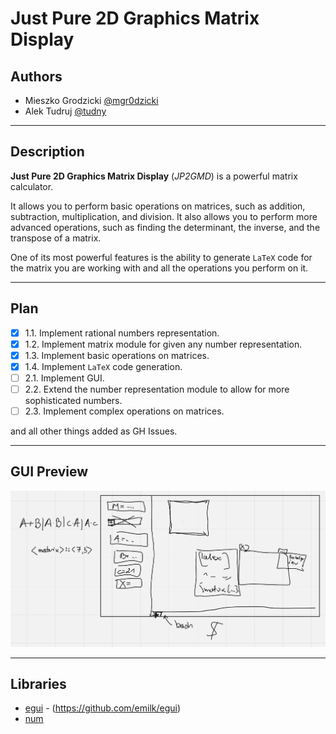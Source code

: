 # Just Pure 2D Graphics Matrix Display

## Authors
- Mieszko Grodzicki [@mgr0dzicki][#MieszkoGH]
- Alek Tudruj [@tudny][#AlekGH]

---

## Description
**Just Pure 2D Graphics Matrix Display** (*JP2GMD*) is a powerful matrix calculator. 

It allows you to perform basic operations on matrices, such as addition, subtraction, multiplication, and division.
It also allows you to perform more advanced operations, such as finding the determinant, the inverse, and the transpose of a matrix.

One of its most powerful features is the ability to generate `LaTeX` code for the matrix you are working with and all the operations you perform on it.

---

## Plan
- [X] 1.1. Implement rational numbers representation.
- [X] 1.2. Implement matrix module for given any number representation.
- [X] 1.3. Implement basic operations on matrices.
- [X] 1.4. Implement `LaTeX` code generation.
- [ ] 2.1. Implement GUI.
- [ ] 2.2. Extend the number representation module to allow for more sophisticated numbers.
- [ ] 2.3. Implement complex operations on matrices.

and all other things added as GH Issues.

---

## GUI Preview
![gui.png](gui.png)

---

## Libraries
- [egui](https://crates.io/crates/egui) - (https://github.com/emilk/egui)
- [num](https://docs.rs/num/latest/num/)



[#MieszkoGH]: https://github.com/mgr0dzicki
[#AlekGH]: https://github.com/tudny
